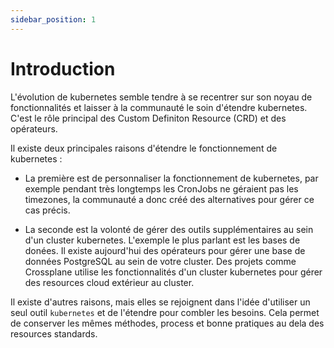 ```yaml
---
sidebar_position: 1
---
```


# Introduction

L'évolution de kubernetes semble tendre à se recentrer sur son noyau de fonctionnalités et laisser à la communauté le soin d'étendre kubernetes. C'est le rôle principal des Custom Definiton Resource (CRD) et des opérateurs.

Il existe deux principales raisons d'étendre le fonctionnement de kubernetes :

- La première est de personnaliser la fonctionnement de kubernetes, par exemple pendant très longtemps les CronJobs ne géraient pas les timezones, la communauté a donc créé des alternatives pour gérer ce cas précis.

- La seconde est la volonté de gérer des outils supplémentaires au sein d'un cluster kubernetes. L'exemple le plus parlant est les bases de donées. Il existe aujourd'hui des opérateurs pour gérer une base de données PostgreSQL au sein de votre cluster. Des projets comme Crossplane utilise les fonctionnalités d'un cluster kubernetes pour gérer des resources cloud extérieur au cluster.

Il existe d'autres raisons, mais elles se rejoignent dans l'idée d'utiliser un seul outil `kubernetes` et de l'étendre pour combler les besoins. Cela permet de conserver les mêmes méthodes, process et bonne pratiques au dela des resources standards.
